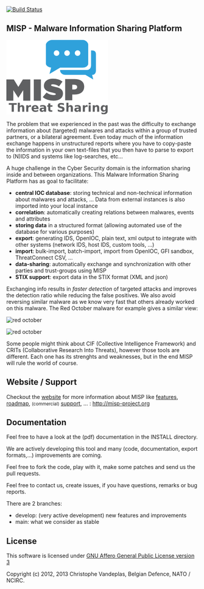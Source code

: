 [![Build Status](https://travis-ci.org/MISP/MISP.svg?branch=master)](https://travis-ci.org/MISP/MISP)

MISP - Malware Information Sharing Platform
-------------------------------------------

![logo](./INSTALL/logos/misp-logo.png?raw=true "MISP")

The problem that we experienced in the past was the difficulty to exchange information about (targeted) malwares and attacks within a group of trusted partners, or a bilateral agreement.
Even today much of the information exchange happens in unstructured reports where you have to copy-paste the information in your own text-files that you then have to parse to export to (N)IDS and systems like log-searches, etc...

A huge challenge in the Cyber Security domain is the information sharing inside and between organizations.
This Malware Information Sharing Platform has as goal to facilitate:
- **central IOC database**: storing technical and non-technical information about malwares and attacks, ... Data from external instances is also imported into your local instance
- **correlation**: automatically creating relations between malwares, events and attributes
- **storing data** in a structured format (allowing automated use of the database for various purposes)
- **export**: generating IDS, OpenIOC, plain text, xml output to integrate with other systems (network IDS, host IDS, custom tools, …)
- **import**: bulk-import, batch-import, import from OpenIOC, GFI sandbox, ThreatConnect CSV, ...
- **data-sharing**: automatically exchange and synchronization with other parties and trust-groups using MISP
- **STIX support**: export data in the STIX format (XML and json)

Exchanging info results in *faster detection* of targeted attacks and improves the detection ratio while reducing the false positives. We also avoid reversing similar malware as we know very fast that others already worked on this malware.
The Red October malware for example gives a similar view:

![red october](http://3.bp.blogspot.com/-B3h0xbX7RjI/Uftvmq05rHI/AAAAAAAAApo/I0OEYOAFUI4/s1600/red-oct-1.jpg)

![red october](http://1.bp.blogspot.com/-LnMVhq4Rpyk/UftvmguodBI/AAAAAAAAAps/e22fomGL2MU/s1600/red-oct-2.jpg)


Some people might think about CIF (Collective Intelligence Framework) and CRITs (Collaborative Research Into Threats), however those tools are different. Each one has its strenghts and weaknesses, but in the end MISP will rule the world of course.


Website / Support
------------------
Checkout the [website](http://www.misp-project.org) for more information about MISP like [features](http://www.misp-project.org/#features), [roadmap](http://www.misp-project.org/#roadmap), <small>(commercial)</small> [support](http://www.misp-project.org/#support), ... : http://misp-project.org


Documentation
-------------
Feel free to have a look at the (pdf) documentation in the INSTALL directory.

We are actively developing this tool and many (code, documentation, export formats,...) improvements are coming.

Feel free to fork the code, play with it, make some patches and send us the pull requests.

Feel free to contact us, create issues, if you have questions, remarks or bug reports.

There are 2 branches:
- develop: (very active development) new features and improvements
- main: what we consider as stable

License
-------

This software is licensed under [GNU Affero General Public License version 3](http://www.gnu.org/licenses/agpl-3.0.html)

Copyright (c) 2012, 2013 Christophe Vandeplas, Belgian Defence, NATO / NCIRC.
